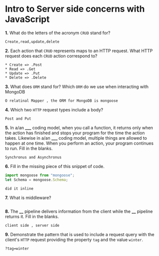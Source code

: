 # Intro to Server side concerns with JavaScript

**1.** What do the letters of the acronym `CRUD` stand for?

<!-- enter you answer in the space below -->

```
Create,read,update,delete
```

**2.** Each action that `CRUD` represents maps to an HTTP request. What HTTP request does each `CRUD` action correspond to?

<!-- enter you answer in the space below -->

```
* Create => .Post
* Read => .Get
* Update => .Put
* Delete => .Delete

```

**3.** What does `ORM` stand for? Which `ORM` do we use when interacting with MongoDB

<!-- enter you answer in the space below -->

```
O relatinal Mapper , the ORM for MongoDB is mongoose
```

**4.** Which two `HTTP` request types include a body?

<!-- enter you answer in the space below -->

```
Post and Put
```

**5.** In a/an **\_\_\_** coding model, when you call a function, it returns only when the action has finished and stops your program for the time the action takes. Likewise in a/an **\_\_\_** coding model, multiple things are allowed to happen at one time. When you perform an action, your program continues to run. Fill in the blanks.

<!-- enter you answer in the space below -->

```
Synchronus and Asynchronus

```

**6.** Fill in the missing piece of this snippet of code.

```js
import mongoose from "mongoose";
let Schema = mongoose.Schema;
```

<!-- enter you answer in the space below -->

```
did it inline
```

**7.** What is middleware?

<!-- enter you answer in the space below -->

```

```

**8.** The **\_\_** pipeline delivers information from the client while the **\_\_** pipeline returns it. Fill in the blanks.

<!-- enter you answer in the space below -->

```
client side , server side
```

**9.**
Demonstrate the pattern that is used to include a request query with the client's `HTTP` request providing the property `tag` and the value `winter`.

<!-- enter you answer in the space below -->

```
?tag=winter
```
